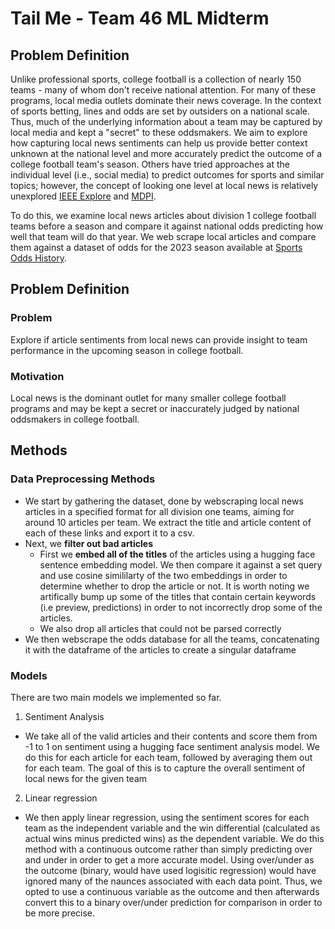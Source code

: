 # Tail Me - Team 46 ML Midterm

## Problem Definition

Unlike professional sports, college football is a collection of nearly 150 teams - many of whom don't receive national attention. For many of these programs, local media outlets dominate their news coverage. In the context of sports betting, lines and odds are set by outsiders on a national scale. Thus, much of the underlying information about a team may be captured by local media and kept a "secret" to these oddsmakers. We aim to explore how capturing local news sentiments can help us provide better context unknown at the national level and more accurately predict the outcome of a college football team's season. Others have tried approaches at the individual level (i.e., social media) to predict outcomes for sports and similar topics; however, the concept of looking one level at local news is relatively unexplored [IEEE Explore](https://ieeexplore.ieee.org/document/8530517) and [MDPI](https://www.mdpi.com/2624-831X/1/2/14).

To do this, we examine local news articles about division 1 college football teams before a season and compare it against national odds predicting how well that team will do that year. We web scrape local articles and compare them against a dataset of odds for the 2023 season available at [Sports Odds History](https://www.sportsoddshistory.com/cfb-win/?y=2023&sa=cfb&t=win&o=t).

## Problem Definition
### Problem
Explore if article sentiments from local news can provide insight to team performance in the upcoming season in college football.

### Motivation
Local news is the dominant outlet for many smaller college football programs and may be kept a secret or inaccurately judged by national oddsmakers in college football.

## Methods

### Data Preprocessing Methods
- We start by gathering the dataset, done by webscraping local news articles in a specified format for all division one teams, aiming for around 10 articles per team. We extract the title and article content of each of these links and export it to a csv.
- Next, we **filter out bad articles**
  *   First we **embed all of the titles** of the articles using a hugging face sentence embedding model. We then compare it against a set query and use cosine simililarty of the two embeddings in order to determine whether to drop the article or not. It is worth noting we artifically bump up some of the titles that contain certain keywords (i.e preview, predictions) in order to not incorrectly drop some of the articles.
  *   We also drop all articles that could not be parsed correctly
 - We then webscrape the odds database for all the teams, concatenating it with the dataframe of the articles to create a singular dataframe

### Models
There are two main models we implemented so far.
1. Sentiment Analysis
- We take all of the valid articles and their contents and score them from -1 to 1 on sentiment using a hugging face sentiment analysis model. We do this for each article for each team, followed by averaging them out for each team. The goal of this is to capture the overall sentiment of local news for the given team
2. Linear regression
- We then apply linear regression, using the sentiment scores for each team as the independent variable and the win differential (calculated as actual wins minus predicted wins) as the dependent variable. We do this method with a continuous outcome rather than simply predicting over and under in order to get a more accurate model. Using over/under as the outcome (binary, would have used logisitic regression) would have ignored many of the naunces associated with each data point. Thus, we opted to use a continuous variable as the outcome and then afterwards convert this to a binary over/under prediction for comparison in order to be more precise.
